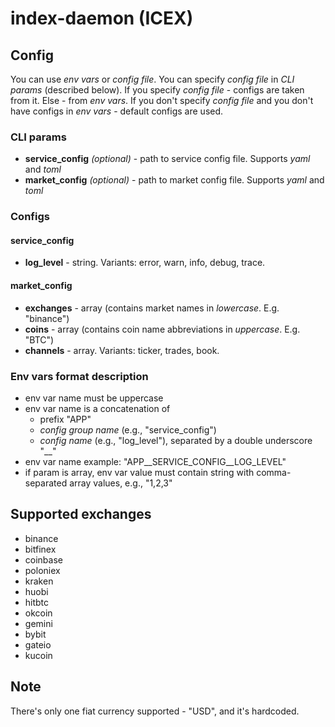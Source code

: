 # index-daemon (ICEX)

## Config

You can use _env vars_ or _config file_. You can specify _config file_ in _CLI params_ (described below). If you specify _config file_ - configs are taken from it. Else - from _env vars_. If you don't specify _config file_ and you don't have configs in _env vars_ - default configs are used.

### CLI params

- **service_config** _(optional)_ - path to service config file. Supports _yaml_ and _toml_
- **market_config** _(optional)_ - path to market config file. Supports _yaml_ and _toml_

### Configs

#### service_config

- **log_level** - string. Variants: error, warn, info, debug, trace.

#### market_config

- **exchanges** - array (contains market names in _lowercase_. E.g. "binance")
- **coins** - array (contains coin name abbreviations in _uppercase_. E.g. "BTC")
- **channels** - array. Variants: ticker, trades, book.

### Env vars format description

- env var name must be uppercase
- env var name is a concatenation of
  - prefix "APP"
  - _config group name_ (e.g., "service_config")
  - _config name_ (e.g., "log_level"), separated by a double underscore "__"
- env var name example: "APP__SERVICE_CONFIG__LOG_LEVEL"
- if param is array, env var value must contain string with comma-separated array values, e.g., "1,2,3"

## Supported exchanges

- binance
- bitfinex
- coinbase
- poloniex
- kraken
- huobi
- hitbtc
- okcoin
- gemini
- bybit
- gateio
- kucoin

## Note

There's only one fiat currency supported - "USD", and it's hardcoded.
